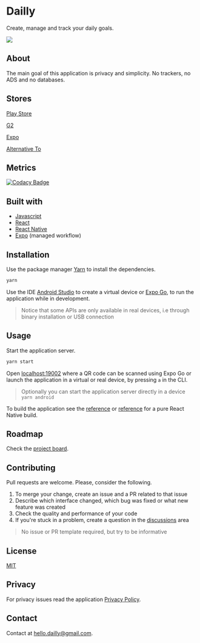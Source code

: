 # Dailly

Create, manage and track your daily goals.

[![](https://i.imgur.com/LAKxpYE.png)](https://play.google.com/store/apps/details?id=com.dailly.dailly)

## About

The main goal of this application is privacy and simplicity. No trackers, no ADS and no databases.

## Stores

[Play Store](https://play.google.com/store/apps/details?id=com.dailly.dailly)

[G2](https://www.g2.com/products/dailly/reviews)

[Expo](https://expo.io/@sphinxs/projects/dailly)

[Alternative To](https://alternativeto.net/software/dailly/about/)

## Metrics

[![Codacy Badge](https://app.codacy.com/project/badge/Grade/cb1e669938fe45c38c39c2a4b1d650f8)](https://www.codacy.com?utm_source=github.com&utm_medium=referral&utm_content=hydroxion/dailly&utm_campaign=Badge_Grade)

## Built with

- [Javascript](https://developer.mozilla.org/en-US/docs/Web/JavaScript)
- [React](https://reactjs.org/)
- [React Native](https://reactnative.dev/)
- [Expo](https://expo.io/) (managed workflow)

## Installation

Use the package manager [Yarn](https://yarnpkg.com/getting-started/install) to install the dependencies.

```bash
yarn
```

Use the IDE [Android Studio](https://developer.android.com/studio/install) to create a virtual device or [Expo Go](https://expo.io/client), to run the application while in development.

> Notice that some APIs are only available in real devices, i.e through binary installation or USB connection

## Usage

Start the application server.

```sh
yarn start
```

Open [localhost:19002](http://localhost:19002/) where a QR code can be scanned using Expo Go or launch the application in a virtual or real device, by pressing `a` in the CLI.

> Optionally you can start the application server directly in a device `yarn android`

To build the application see the [reference](https://docs.expo.io/distribution/building-standalone-apps/#3-start-the-build) or [reference](https://reactnative.dev/docs/signed-apk-android#generating-the-release-aab) for a pure React Native build.

## Roadmap

Check the [project board](https://github.com/hydroxion/dailly/projects).

## Contributing

Pull requests are welcome. Please, consider the following.

1. To merge your change, create an issue and a PR related to that issue
2. Describe which interface changed, which bug was fixed or what new feature was created
3. Check the quality and performance of your code
4. If you're stuck in a problem, create a question in the [discussions](https://github.com/hydroxion/dailly/discussions) area

> No issue or PR template required, but try to be informative

## License

[MIT](./LICENSE.md)

## Privacy

For privacy issues read the application [Privacy Policy](https://audaxly.com/privacy-policy?code=kojej1j04hvs8e).

## Contact

Contact at <a href="mailto:hello.dailly@gmail.com">hello.dailly@gmail.com</a>.
